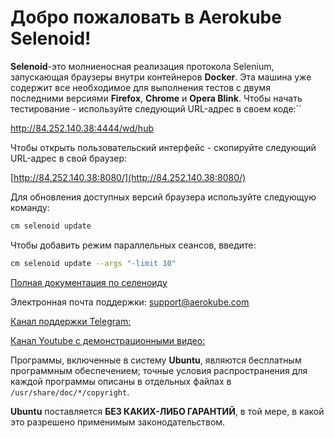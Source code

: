 # Добро пожаловать в Aerokube Selenoid!

**Selenoid**-это молниеносная реализация протокола Selenium, запускающая браузеры
внутри контейнеров **Docker**. Эта машина уже содержит все необходимое для выполнения
тестов с двумя последними версиями **Firefox**, **Chrome** и **Opera Blink**. Чтобы начать
тестирование - используйте следующий URL-адрес в своем коде:``

http://84.252.140.38:4444/wd/hub



Чтобы открыть пользовательский интерфейс - скопируйте следующий URL-адрес в свой браузер:

[http://84.252.140.38:8080/](http://84.252.140.38:8080/)

Для обновления доступных версий браузера используйте следующую команду:

```sh
cm selenoid update
```
Чтобы добавить режим параллельных сеансов, введите:

```sh
cm selenoid update --args "-limit 10"
```

[Полная документация по селеноиду](https://aerokube.com/selenoid/latest)  

Электронная почта поддержки: support@aerokube.com

[Канал поддержки Telegram:](https://t.me/aerokube) 

[Канал Youtube с демонстрационными видео:]( https://www.youtube.com/channel/UC9HvE3FNfTvftzpvXi9c69g)

Программы, включенные в систему **Ubuntu**, являются бесплатным программным обеспечением;
точные условия распространения для каждой программы описаны в
отдельных файлах в `/usr/share/doc/*/copyright`.

**Ubuntu** поставляется **БЕЗ КАКИХ-ЛИБО ГАРАНТИЙ**, в той мере, в какой это разрешено
применимым законодательством.

